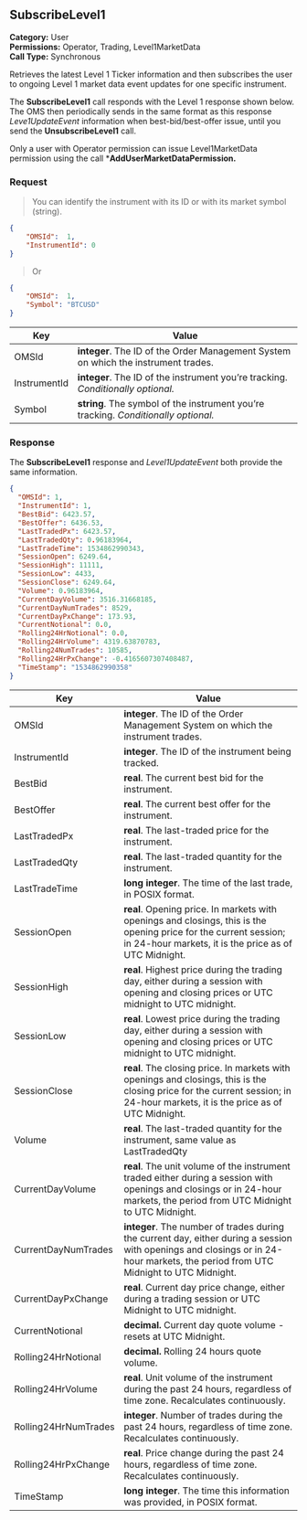 ## SubscribeLevel1

**Category:** User<br />
**Permissions:** Operator, Trading, Level1MarketData<br />
**Call Type:** Synchronous

Retrieves the latest Level 1 Ticker information and then subscribes the user to ongoing Level 1 market data event updates for one specific instrument. 

The **SubscribeLevel1** call responds with the Level 1 response shown below. The OMS then periodically sends in the same format as this response *Leve1UpdateEvent* information when best-bid/best-offer issue, until you send the **UnsubscribeLevel1** call.

Only a user with Operator permission can issue Level1MarketData permission using the call ***AddUserMarketDataPermission.** 

### Request

> You can identify the instrument with its ID or with its market symbol (string).

```json
{
	"OMSId":  1,
	"InstrumentId": 0
}
```

> Or

```json
{
	"OMSId":  1,
	"Symbol": "BTCUSD"
}
```

| Key          | Value                                                        |
| ------------ | ------------------------------------------------------------ |
| OMSId        | **integer**. The ID of the Order Management System on which the instrument trades. |
| InstrumentId | **integer**. The ID of the instrument you’re tracking. *Conditionally optional.* |
| Symbol       | **string**. The symbol of the instrument you’re tracking. *Conditionally optional.* |

### Response

The **SubscribeLevel1** response and *Level1UpdateEvent* both provide the same information. 

```json
{
  "OMSId": 1,
  "InstrumentId": 1,
  "BestBid": 6423.57,
  "BestOffer": 6436.53,
  "LastTradedPx": 6423.57,
  "LastTradedQty": 0.96183964,
  "LastTradeTime": 1534862990343,
  "SessionOpen": 6249.64,
  "SessionHigh": 11111,
  "SessionLow": 4433,
  "SessionClose": 6249.64,
  "Volume": 0.96183964,
  "CurrentDayVolume": 3516.31668185,
  "CurrentDayNumTrades": 8529,
  "CurrentDayPxChange": 173.93,
  "CurrentNotional": 0.0,
  "Rolling24HrNotional": 0.0,
  "Rolling24HrVolume": 4319.63870783,
  "Rolling24NumTrades": 10585,
  "Rolling24HrPxChange": -0.4165607307408487,
  "TimeStamp": "1534862990358"
}
```

| Key               | Value                                                        |
| -------------------- | ------------------------------------------------------------ |
| OMSId                | **integer**. The ID of the Order Management System on which the instrument trades. |
| InstrumentId         | **integer**. The ID of the instrument being tracked.         |
| BestBid              | **real**. The current best bid for the instrument.           |
| BestOffer            | **real**. The current best offer for the instrument.         |
| LastTradedPx         | **real**. The last-traded price for the instrument.          |
| LastTradedQty        | **real**. The last-traded quantity for the instrument.       |
| LastTradeTime        | **long integer**. The time of the last trade, in POSIX format. |
| SessionOpen          | **real**. Opening price. In markets with openings and closings, this is the opening price for the current session; in 24-hour markets, it is the price as of UTC Midnight. |
| SessionHigh          | **real**. Highest price during the trading day, either during a session with opening and closing prices or UTC midnight to UTC midnight. |
| SessionLow           | **real**. Lowest price during the trading day, either during a session with opening and closing prices or UTC midnight to UTC midnight. |
| SessionClose         | **real**. The closing price. In markets with openings and closings, this is the closing price for the current session; in 24-hour markets, it is the price as of UTC Midnight. |
| Volume               | **real**. The last-traded quantity for the instrument, same value as LastTradedQty  |
| CurrentDayVolume     | **real**. The unit volume of the instrument traded either during a session with openings and closings or in 24-hour markets, the period from UTC Midnight to UTC Midnight. |
| CurrentDayNumTrades  | **integer**. The number of trades during the current day, either during a session with openings and closings or in 24-hour markets, the period from UTC Midnight to UTC Midnight. |
| CurrentDayPxChange   | **real**. Current day price change, either during a trading session or UTC Midnight to UTC midnight. |
| CurrentNotional            | **decimal.** Current day quote volume - resets at UTC Midnight. |
| Rolling24HrNotional        | **decimal.** Rolling 24 hours quote volume. |
| Rolling24HrVolume    | **real**. Unit volume of the instrument during the past 24 hours, regardless of time zone. Recalculates continuously. |
| Rolling24HrNumTrades | **integer**. Number of trades during the past 24 hours, regardless of time zone. Recalculates continuously. |
| Rolling24HrPxChange  | **real**. Price change during the past 24 hours, regardless of time zone. Recalculates continuously. |
| TimeStamp            | **long integer**. The time this information was provided, in POSIX format.   |


